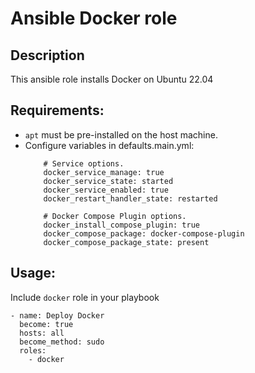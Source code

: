 # Ansible Docker role 
## Description 
This ansible role installs Docker on Ubuntu 22.04

## Requirements:
* `apt` must be pre-installed on the host machine. 
* Configure variables in defaults.main.yml:
    ```
        # Service options.
        docker_service_manage: true
        docker_service_state: started
        docker_service_enabled: true
        docker_restart_handler_state: restarted
        
        # Docker Compose Plugin options.
        docker_install_compose_plugin: true
        docker_compose_package: docker-compose-plugin
        docker_compose_package_state: present
    ```



## Usage:

Include `docker` role in your playbook 
```
- name: Deploy Docker
  become: true
  hosts: all
  become_method: sudo
  roles:
    - docker
```